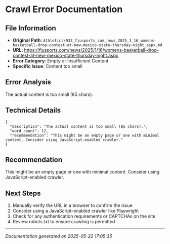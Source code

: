 # Crawl Error Documentation

## File Information
- **Original Path**: `Athletics\933_fiusports_com_news_2025_1_16_womens-basketball-drop-contest-at-new-mexico-state-thursday-night_aspx.md`
- **URL**: https://fiusports.com/news/2025/1/16/womens-basketball-drop-contest-at-new-mexico-state-thursday-night.aspx
- **Error Category**: Empty or Insufficient Content
- **Specific Issue**: Content too small

## Error Analysis
The actual content is too small (85 chars).

## Technical Details
```
{
  "description": "The actual content is too small (85 chars).",
  "word_count": 12,
  "recommendation": "This might be an empty page or one with minimal content. Consider using JavaScript-enabled crawler."
}
```

## Recommendation
This might be an empty page or one with minimal content. Consider using JavaScript-enabled crawler.

## Next Steps
1. Manually verify the URL in a browser to confirm the issue
2. Consider using a JavaScript-enabled crawler like Playwright
3. Check for any authentication requirements or CAPTCHAs on the site
4. Review robots.txt to ensure crawling is permitted

---
*Documentation generated on 2025-05-22 17:05:35*
